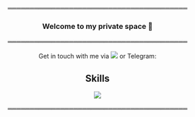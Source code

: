 <p align="center">═════════════════════════════════════════</p>
<h3 align="center"> Welcome to my private space 👋 </h3>
<p align="center">═════════════════════════════════════════</p>
<p align="center">Get in touch with me via <a href="https://discordapp.com/users/361867960714919947"> <img src="https://skillicons.dev/icons?i=discord" /></a> or Telegram:
</p>
<p align="center" >
  <h2 align="center">Skills</h2>
</p>
<p align="center">
  <a href="https://skillicons.dev">
    <img src="https://skillicons.dev/icons?i=github,js,html,css,ps,figma,flask,c,cs,cpp,py" />
  </a>
</p>
<p align="center">═════════════════════════════════════════</p>
<img ![Anurag's GitHub stats](https://github-readme-stats.vercel.app/api?username=Kpyr&show_icons=true&theme=transparent)/>
